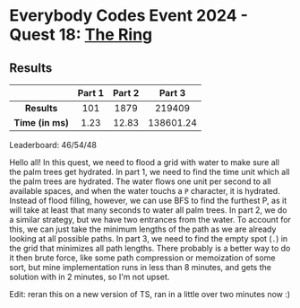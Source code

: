 # Everybody Codes Event 2024 - Quest 18: [The Ring](https://everybody.codes/event/2024/quests/18)

## Results
| | **Part 1** | **Part 2** | **Part 3** |
|:--:|:---:|:---:|:---:|
| **Results** | 101 | 1879 | 219409 |
| **Time (in ms)** | 1.23 | 12.83 | 138601.24 |

Leaderboard: 46/54/48

Hello all! In this quest, we need to flood a grid with water to make sure all the palm trees get hydrated. In part 1, we need to find the time unit which all the palm trees are hydrated. The water flows one unit per second to all available spaces, and when the water touchs a `P` character, it is hydrated. Instead of flood filling, however, we can use BFS to find the furthest P, as it will take at least that many seconds to water all palm trees. In part 2, we do a similar strategy, but we have two entrances from the water. To account for this, we can just take the minimum lengths of the path as we are already looking at all possible paths. In part 3, we need to find the empty spot (`.`) in the grid that minimizes all path lengths. There probably is a better way to do it then brute force, like some path compression or memoization of some sort, but mine implementation runs in less than 8 minutes, and gets the solution with in 2 minutes, so I'm not upset.

Edit: reran this on a new version of TS, ran in a little over two minutes now :)